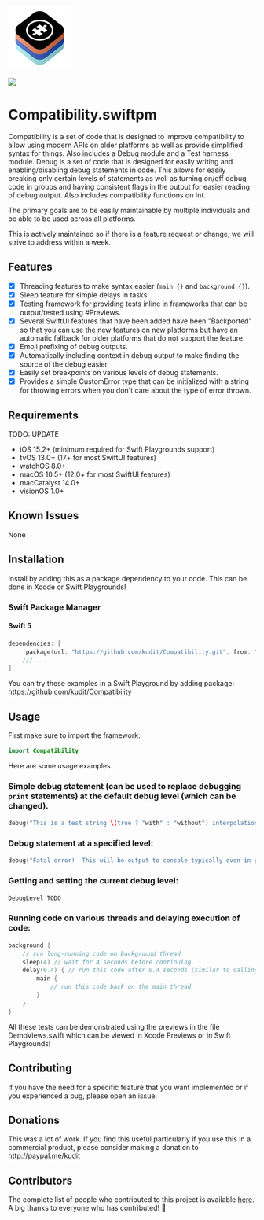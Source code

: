 <img src="/Development/Resources/Assets.xcassets/AppIcon.appiconset/Icon.png" height="128">

[![](https://img.shields.io/endpoint?url=https%3A%2F%2Fswiftpackageindex.com%2Fapi%2Fpackages%2Fkudit%2FCompatibility%2Fbadge%3Ftype%3Dplatforms)](https://swiftpackageindex.com/kudit/Compatibility)

# Compatibility.swiftpm
Compatibility is a set of code that is designed to improve compatibility to allow using modern APIs on older platforms as well as provide simplified syntax for things.  Also includes a Debug module and a Test harness module.  Debug is a set of code that is designed for easily writing and enabling/disabling debug statements in code.  This allows for easily breaking only certain levels of statements as well as turning on/off debug code in groups and having consistent flags in the output for easier reading of debug output.  Also includes compatibility functions on Int.

The primary goals are to be easily maintainable by multiple individuals and be able to be used across all platforms.

This is actively maintained so if there is a feature request or change, we will strive to address within a week.

## Features

- [x] Threading features to make syntax easier (`main {}` and `background {}`).
- [x] Sleep feature for simple delays in tasks.
- [x] Testing framework for providing tests inline in frameworks that can be output/tested using #Previews.
- [x] Several SwiftUI features that have been added have been "Backported" so that you can use the new features on new platforms but have an automatic fallback for older platforms that do not support the feature.
- [x] Emoji prefixing of debug outputs.
- [x] Automatically including context in debug output to make finding the source of the debug easier.
- [x] Easily set breakpoints on various levels of debug statements.
- [x] Provides a simple CustomError type that can be initialized with a string for throwing errors when you don't care about the type of error thrown.

## Requirements

TODO: UPDATE
- iOS 15.2+ (minimum required for Swift Playgrounds support)
- tvOS 13.0+ (17+ for most SwiftUI features)
- watchOS 8.0+
- macOS 10.5+ (12.0+ for most SwiftUI features)
- macCatalyst 14.0+
- visionOS 1.0+

## Known Issues
None

## Installation
Install by adding this as a package dependency to your code.  This can be done in Xcode or Swift Playgrounds!

### Swift Package Manager

#### Swift 5
```swift
dependencies: [
    .package(url: "https://github.com/kudit/Compatibility.git", from: "1.0.0"),
    /// ...
]
```

You can try these examples in a Swift Playground by adding package: https://github.com/kudit/Compatibility

## Usage
First make sure to import the framework:
```swift
import Compatibility
```

Here are some usage examples.

### Simple debug statement (can be used to replace debugging `print` statements) at the default debug level (which can be changed).
```swift
debug("This is a test string \(true ? "with" : "without") interpolation")
```

### Debug statement at a specified level:
```swift
debug("Fatal error!  This will be output to console typically even in production code.", level: .ERROR)
```

### Getting and setting the current debug level:
```swift
DebugLevel TODO
```

### Running code on various threads and delaying execution of code:
```swift
background {
    // run long-running code on background thread
    sleep(4) // wait for 4 seconds before continuing
    delay(0.4) { // run this code after 0.4 seconds (similar to calling await sleep() and then executing code)
        main {
            // run this code back on the main thread
        }
    }
}
```


All these tests can be demonstrated using the previews in the file DemoViews.swift which can be viewed in Xcode Previews or in Swift Playgrounds!

## Contributing
If you have the need for a specific feature that you want implemented or if you experienced a bug, please open an issue.

## Donations
This was a lot of work.  If you find this useful particularly if you use this in a commercial product, please consider making a donation to http://paypal.me/kudit

## Contributors
The complete list of people who contributed to this project is available [here](https://github.com/kudit/Compatibility/graphs/contributors).
A big thanks to everyone who has contributed! 🙏
